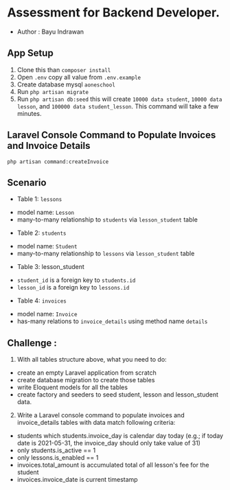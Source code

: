 # Assessment for Backend Developer. 
* Author  : Bayu Indrawan

## App Setup
1. Clone this than `composer install`
2. Open `.env` copy all value from `.env.example`
3. Create database mysql `aoneschool` 
4. Run `php artisan migrate`
5. Run `php artisan db:seed` this will create `10000 data student`, `10000 data lesson`, and `100000 data student_lesson`. This command will take a few minutes.

## Laravel Console Command to Populate Invoices and Invoice Details 
```php artisan command:createInvoice```

## Scenario
* Table 1: `lessons`
- model name: `Lesson`
- many-to-many relationship to `students` via `lesson_student` table

* Table 2: `students`
- model name: `Student`
- many-to-many relationship to `lessons` via `lesson_student` table

* Table 3: lesson_student
- `student_id` is a foreign key to `students.id`
- `lesson_id` is a foreign key to `lessons.id`

* Table 4: `invoices`
- model name: `Invoice`
- has-many relations to `invoice_details` using method name `details`

## Challenge :
1. With all tables structure above, what you need to do:
- create an empty Laravel application from scratch
- create database migration to create those tables
- write Eloquent models for all the tables
- create factory and seeders to seed student, lesson and lesson_student data.
2. Write a Laravel console command to populate invoices and invoice_details tables with data match following criteria:
- students which students.invoice_day is calendar day today (e.g.; if today date is 2021-05-31, the invoice_day should only take value of 31)
- only students.is_active == 1
- only lessons.is_enabled == 1
- invoices.total_amount is accumulated total of all lesson's fee for the student
- invoices.invoice_date is current timestamp